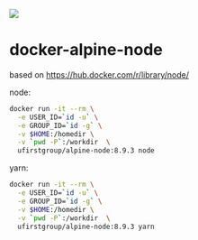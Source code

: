 [![](https://images.microbadger.com/badges/image/ufirstgroup/alpine-node.svg)](https://microbadger.com/images/ufirstgroup/alpine-node "Get your own image badge on microbadger.com")

# docker-alpine-node

based on https://hub.docker.com/r/library/node/

node:

```bash
docker run -it --rm \
  -e USER_ID=`id -u` \
  -e GROUP_ID=`id -g` \
  -v $HOME:/homedir \
  -v `pwd -P`:/workdir  \
  ufirstgroup/alpine-node:8.9.3 node
```

yarn:

```bash
docker run -it --rm \
  -e USER_ID=`id -u` \
  -e GROUP_ID=`id -g` \
  -v $HOME:/homedir \
  -v `pwd -P`:/workdir  \
  ufirstgroup/alpine-node:8.9.3 yarn
```
